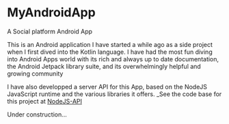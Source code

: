 # MyAndroidApp
A Social platform Android App

This is an Android application I have started a while ago as a side project when I first dived into the Kotlin language. I have had the most fun diving into Android Apps world with its rich and always up to date documentation, the Android Jetpack library suite, and its overwhelmingly helpful and growing community

I have also developped a server API for this App, based on the NodeJS JavaScript runtime and the various libraries it offers.
_See the code base for this project at [NodeJS-API](https://github.com/vbounyasit/NodeJS-API)


Under construction...

